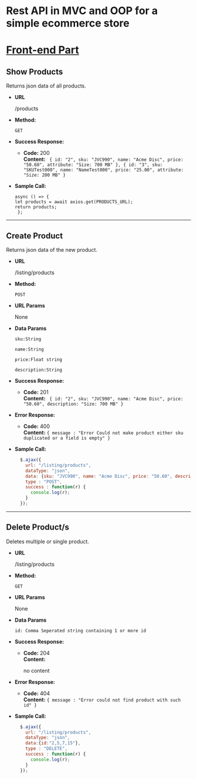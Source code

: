 # Rest API in MVC and OOP for a simple ecommerce store
# [Front-end Part](https://github.com/AbdelwahabTop/scandiweb-ui)

 
 **Show Products**
----
  Returns json data of all products.

* **URL**

  /products

* **Method:**

  `GET`

* **Success Response:**

  * **Code:** 200 <br />
    **Content:** `
{
id: "2",
sku: "JVC990",
name: "Acme Disc",
price: "50.60",
attribute: "Size: 700 MB"
},
{
id: "3",
sku: "SKUTest000",
name: "NameTest000",
price: "25.00",
attribute: "Size: 200 MB"
}`
 

 
* **Sample Call:**

  ```axios
  async () => {
  let products = await axios.get(PRODUCTS_URL);
  return products;
   };
  ```
----
 **Create Product**
----
  Returns json data of the new product.

* **URL**

  /listing/products

* **Method:**

  `POST`
  
*  **URL Params**
  
   None

* **Data Params**

  `sku:String `
  
  `name:String `
  
  `price:Float string `
  
  `description:String `

* **Success Response:**

  * **Code:** 201 <br />
    **Content:** `
{
id: "2",
sku: "JVC990",
name: "Acme Disc",
price: "50.60",
description: "Size: 700 MB"
}`
 
* **Error Response:**

  * **Code:** 400 <br />
    **Content:** `{ message : "Error Could not make product either sku duplicated or a field is empty" }`

 
* **Sample Call:**

  ```javascript
    $.ajax({
      url: "/listing/products",
      dataType: "json",
      data: {sku: "JVC990", name: "Acme Disc", price: "50.60", description: "Size: 700 MB"},
      type : "POST",
      success : function(r) {
        console.log(r);
      }
    });
  ```
----
 **Delete Product/s**
----
  Deletes multiple or single product.

* **URL**

  /listing/products

* **Method:**

  `GET`
  
*  **URL Params**
  
   None

* **Data Params**

  `id: Comma Seperated string containing 1 or more id`

* **Success Response:**

  * **Code:** 204 <br />
    **Content:**
    
    no content
 
* **Error Response:**

  * **Code:** 404 <br />
    **Content:** `{ message : "Error could not find product with such id" }`

 
* **Sample Call:**

  ```javascript
    $.ajax({
      url: "/listing/products",
      dataType: "json",
      data:{id:"2,5,7,15"},
      type : "DELETE",
      success : function(r) {
        console.log(r);
      }
    });
  ```
 
